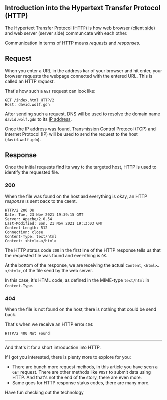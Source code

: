 ## Introduction into the Hypertext Transfer Protocol (HTTP)

The Hypertext Transfer Protocol (HTTP) is how web browser (client side) and web server (server side) communicate with each other.

Communication in terms of HTTP means _requests_ and _responses_.

## Request
When you enter a URL in the address bar of your browser and hit enter, your browser requests the webpage connected with the entered URL. This is called an HTTP _request_.

That's how such a `GET` request can look like:

```http
GET /index.html HTTP/2
Host: david.wolf.gdn
```

After sending such a request, DNS will be used to resolve the domain name `david.wolf.gdn` to its [IP address](https://xn--david-9u04d.to/introduction-and-overview-of-the-internet-protocol-ipv4-and-ipv6).

Once the IP address was found, Transmission Control Protocol (TCP) and Internet Protocol (IP) will be used to send the request to the host (`david.wolf.gdn`).

## Response
Once the initial requests find its way to the targeted host, HTTP is used to identify the requested file.

### 200
When the file was found on the host and everything is okay, an HTTP _response_ is sent back to the client.

```http
HTTP/2 200 OK
Date: Tue, 23 Nov 2021 19:39:15 GMT
Server: Apache/2.0.54
Last-Modified: Son, 21 Nov 2021 19:13:03 GMT
Content-Length: 512
Connection: close
Content-Type: text/html
Content: <html>…</html>
```

The HTTP status code `200` in the first line of the HTTP response tells us that the requested file was found and everything is `OK`.

At the bottom of the response, we are receiving the actual `Content`, `<html>…</html>`, of the file send by the web server. 

In this case, it's HTML code, as defined in the MIME-type `text/html` in `Content-Type`.

### 404
When the file is not found on the host, there is nothing that could be send back.

That's when we receive an HTTP error `404`:

```http
HTTP/2 400 Not Found
```

---

And that's it for a short introduction into HTTP.

If I got you interested, there is plenty more to explore for you:

* There are bunch more request methods, in this article you have seen a `GET` request. There are other methods like `POST` to submit data using HTTP. And that's not the end of the story, there are even more.
* Same goes for HTTP response status codes, there are many more.

Have fun checking out the technology!